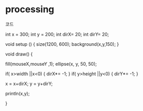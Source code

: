 # processing

코드






 int x = 300;
int y = 200;
int dirX= 20;
int dirY= 20;



void setup () {
  size(1200, 600);
   background(x,y,150);
}

void draw() {
  
 
  fill(mouseX,mouseY ,1);
  ellipse(x, y, 50, 50);
  
  if( x>width ||x<0) {
    dirX*= -1;
  }
  if( y>height ||y<0) {
    dirY*= -1;
  }
  
  
  x = x+dirX;
  y = y+dirY;
  
 
 
  println(x,y);
  

 

    

 
}

